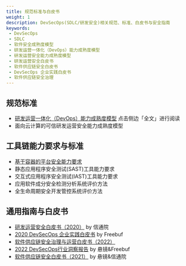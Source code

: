 ```yaml
---
title: 规范标准与白皮书
weight: 1
description: DevSecOps(SDLC/研发安全)相关规范、标准、白皮书与安全指南
keywords:
 - DevSecOps
 - SDLC
 - 软件安全成熟度模型
 - 研发运营一体化（DevOps）能力成熟度模型
 - 研发运营安全能力成熟度模型
 - 研发运营安全白皮书
 - 软件供应链安全白皮书
 - DevSecOps 企业实践白皮书
 - 软件供应链安全治理
---
```


## 规范标准
- [研发运营一体化（DevOps）能力成熟度模型](https://std.samr.gov.cn/hb/search/stdHBDetailed?id=C5E3C0720B3FCF68E05397BE0A0AD951) 点击侧边「全文」进行阅读
- 面向云计算的可信研发运营安全能力成熟度模型


## 工具链能力要求与标准
- [基于容器的平台安全能力要求](https://std.samr.gov.cn/hb/search/stdHBDetailed?id=07911622B0507E8CE06397BE0A0ACE21)
- 静态应用程序安全测试(SAST)工具能力要求
- 交互式应用程序安全测试(IAST)工具能力要求
- 应用软件成分安全检测分析系统评价方法
- 全生命周期安全开发管控系统评价方法


## 通用指南与白皮书
- [研发运营安全白皮书（2020）](http://www.caict.ac.cn/kxyj/qwfb/bps/202007/P020200730529570390226.pdf) by 信通院
- [2020 DevSecOps 企业实践白皮书](https://www.freebuf.com/243414.html) by Freebuf
- [软件供应链安全治理与运营白皮书（2022）](https://www.xmirror.cn/resurce/Uploads/upfile/20220819/62ff585edcb2a.pdf)
- [2022 DevSecOps行业洞察报告](https://www.xmirror.cn/resurce/Uploads/upfile/20220905/6315773c5acec.pdf) by 悬镜&Freebuf
- [软件供应链安全白皮书（2021）](https://www.xmirror.cn/resurce/Uploads/upfile/20220715/62d12fe5d10d6.pdf) by 悬镜&信通院


